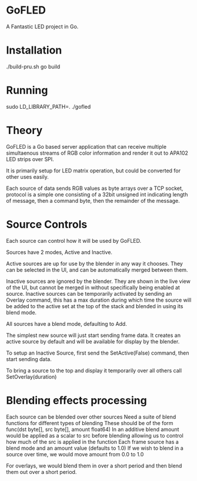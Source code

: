 GoFLED
======

A Fantastic LED project in Go.

Installation
============

./build-pru.sh
go build

Running
=======
sudo LD_LIBRARY_PATH=. ./gofled

Theory
======
GoFLED is a Go based server application that can receive multiple simultaenous streams of RGB color information and render it out to APA102 LED strips over SPI.

It is primarily setup for LED matrix operation, but could be converted for other uses easily.

Each source of data sends RGB values as byte arrays over a TCP socket, protocol is a simple one consisting of a 32bit unsigned int indicating length of message, then a command byte, then the remainder of the message.

Source Controls
===============
Each source can control how it will be used by GoFLED.

Sources have 2 modes, Active and Inactive.

Active sources are up for use by the blender in any way it chooses. They can be selected in the UI, and can be automatically merged between them.

Inactive sources are ignored by the blender. They are shown in the live view of the UI, but cannot be merged in without specifically being enabled at source.
Inactive sources can be temporarily activated by sending an Overlay command, this has a max duration during which time the source will be added to the active set at the top of the stack and blended in using its blend mode.

All sources have a blend mode, defaulting to Add.

The simplest new source will just start sending frame data. It creates an active source by default and will be available for display by the blender.

To setup an Inactive Source, first send the SetActive(False) command, then start sending data.

To bring a source to the top and display it temporarily over all others call SetOverlay(duration)



Blending effects processing
===========================

Each source can be blended over other sources
Need a suite of blend functions for different types of blending
	These should be of the form func(dst byte[], src byte[], amount float64)
	In an additive blend amount would be applied as a scalar to src before blending allowing us to control how much of the src is applied in the function
Each frame source has a blend mode and an amount value (defaults to 1.0)
If we wish to blend in a source over time, we would move amount from 0.0 to 1.0

For overlays, we would blend them in over a short period and then blend them out over a short period.
